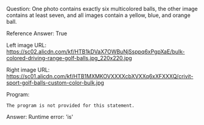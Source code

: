 Question: One photo contains exactly six multicolored balls, the other image contains at least seven, and all images contain a yellow, blue, and orange ball.

Reference Answer: True

Left image URL: https://sc02.alicdn.com/kf/HTB1kDVaX7OWBuNjSsppq6xPgpXaE/bulk-colored-driving-range-golf-balls.jpg_220x220.jpg

Right image URL: https://sc01.alicdn.com/kf/HTB1MXMKOVXXXXcbXVXXq6xXFXXXQ/crivit-sport-golf-balls-custom-color-bulk.jpg

Program:

```
The program is not provided for this statement.
```
Answer: Runtime error: 'is'


